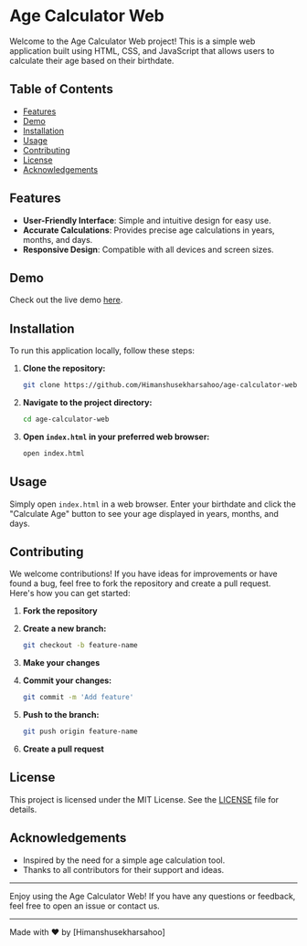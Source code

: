 # Age Calculator Web

Welcome to the Age Calculator Web project! This is a simple web application built using HTML, CSS, and JavaScript that allows users to calculate their age based on their birthdate.

## Table of Contents

- [Features](#features)
- [Demo](#demo)
- [Installation](#installation)
- [Usage](#usage)
- [Contributing](#contributing)
- [License](#license)
- [Acknowledgements](#acknowledgements)

## Features

- **User-Friendly Interface**: Simple and intuitive design for easy use.
- **Accurate Calculations**: Provides precise age calculations in years, months, and days.
- **Responsive Design**: Compatible with all devices and screen sizes.

## Demo

Check out the live demo [here](#).

## Installation

To run this application locally, follow these steps:

1. **Clone the repository:**

    ```bash
    git clone https://github.com/Himanshusekharsahoo/age-calculator-web.git
    ```

2. **Navigate to the project directory:**

    ```bash
    cd age-calculator-web
    ```

3. **Open `index.html` in your preferred web browser:**

    ```bash
    open index.html
    ```

## Usage

Simply open `index.html` in a web browser. Enter your birthdate and click the "Calculate Age" button to see your age displayed in years, months, and days.

## Contributing

We welcome contributions! If you have ideas for improvements or have found a bug, feel free to fork the repository and create a pull request. Here's how you can get started:

1. **Fork the repository**
2. **Create a new branch:**

    ```bash
    git checkout -b feature-name
    ```

3. **Make your changes**
4. **Commit your changes:**

    ```bash
    git commit -m 'Add feature'
    ```

5. **Push to the branch:**

    ```bash
    git push origin feature-name
    ```

6. **Create a pull request**

## License

This project is licensed under the MIT License. See the [LICENSE](LICENSE) file for details.

## Acknowledgements

- Inspired by the need for a simple age calculation tool.
- Thanks to all contributors for their support and ideas.

---

Enjoy using the Age Calculator Web! If you have any questions or feedback, feel free to open an issue or contact us.

---

Made with ❤️ by [Himanshusekharsahoo]
